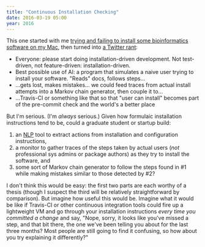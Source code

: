 ```yaml
---
title: "Continuous Installation Checking"
date: 2016-03-19 05:00
year: 2016
---
```

<p>
  This one started with me
  <a href="http://stackoverflow.com/questions/36088231/unable-to-install-bioperl-on-mac-os-x">trying and failing to install some bioinformatics software on my Mac</a>,
  then turned into <a href="https://twitter.com/gvwilson/status/710950558207774722">a Twitter rant</a>:
</p>
<ul>
  <li>Everyone: please start doing installation-driven development. Not test-driven, not feature-driven: installation-driven.</li>
  <li>Best possible use of AI: a program that simulates a naive user trying to install your software. "Reads" docs, follows steps...</li>
  <li>...gets lost, makes mistakes... we could feed traces from actual install attempts into a Markov chain generator, then couple it to...</li>
  <li>...Travis-CI or something like that so that "user can install" becomes part of the pre-commit check and the world's a better place</li>
</ul>
<p>
  But I'm serious.
  (I'm <em>always</em> serious.)
  Given how formulaic installation instructions tend to be,
  could a graduate student or startup build:
</p>
<ol>
  <li>an <a href="https://en.wikipedia.org/wiki/Natural_language_processing">NLP</a> tool to extract actions from installation and configuration instructions,</li>
  <li>a monitor to gather traces of the steps taken by actual users (<em>not</em> professional sys admins or package authors) as they try to install the software, and</li>
  <li>some sort of Markov chain generator to follow the steps found in #1 while making mistakes similar to those detected by #2?</li>
</ol>
<p>
  I don't think this would be easy:
  the first two parts are each worthy of a thesis (though I suspect the third will be relatively straightforward by comparison).
  But imagine how useful this would be.
  Imagine what it would be like if Travis-CI or other continuous integration tools could fire up a lightweight VM
  and go through your installation instructions
  <em>every time you committed a change</em>
  and say,
  "Nope, sorry, it looks like you've missed a step,
  and that bit there,
  the one we've been telling you about for the last three months?
  Most people are still going to find it confusing,
  so how about you try explaining it differently?"
</p>
